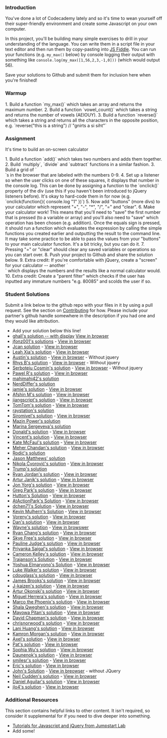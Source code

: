 ### Introduction
You've done a lot of Codecademy lately and so it's time to wean yourself off their super-friendly environment and create some Javascript on your own computer.

In this project, you'll be building many simple exercises to drill in your understanding of the language.  You can write them in a script file in your text editor and then run them by copy-pasting into [JS Fiddle](http://jsfiddle.net).  You can run your functions (e.g. `my_max()` below) by console logging their output with something like `console.log(my_max([1,56,2,3,-1,0]))` (which would output 56).

Save your solutions to Github and submit them for inclusion here when you're finished!

### Warmup

<div class="lesson-content__panel" markdown="1">
1. Build a function `my_max()` which takes an array and returns the maximum number.
2. Build a function `vowel_count()` which takes a string and returns the number of vowels (AEIOUY).
3. Build a function `reverse()` which takes a string and returns all the characters in the opposite position, e.g. `reverse("this is a string") // "gnirts a si siht"`
</div>

### Assignment

It's time to build an on-screen calculator

<div class="lesson-content__panel" markdown="1">
1. Build a function `add()` which takes two numbers and adds them together.
2. Build `multiply`, `divide` and `subtract` functions in a similar fashion.
3. Build a grid of `<div>`s in the browser that are labeled with the numbers 0-9.
4. Set up a listener so when the user clicks on one of these squares, it displays that number in the console log.  This can be done by assigning a function to the `onclick()` property of the div (use this if you haven't been introduced to jQuery listeners before).  It's okay to hard-code them in for now (e.g. `onclick(function(){ console.log "1" })`)
5. Now add "buttons" (more divs) to your calculator which represent "+", "-", "*", "/", "=" and "clear".
6. Make your calculator work!  This means that you'll need to "save" the first number that is pressed (to a variable or array) and you'll also need to "save" which operation has been chosen (e.g. addition).  Once the equals sign is pressed, it should run a function which evaluates the expression by calling the simple functions you created earlier and outputting the result to the command line.  It may take some practice to be able to pass the values from your "buttons" to your main calculator function.  It's a bit tricky, but you can do it.
7. Pressing "=" or "clear" should clear any saved variables or operations so you can start over.
8. Push your project to Github and share the solution below.
9. Extra credit: If you're comfortable with jQuery, create a "screen" for your calculator -- another `<div>` which displays the numbers and the results like a normal calculator would.
10. Extra credit: Create a "parent filter" which checks if the user has inputted any immature numbers "e.g. 80085" and scolds the user if so.
</div>

### Student Solutions
Submit a link below to the github repo with your files in it by using a pull request.  See the section on [Contributing](http://github.com/TheOdinProject/curriculum/blob/master/contributing.md) for how.  Please include your partner's github handle somewhere in the description if you had one and they would like attribution.

* Add your solution below this line!
* [ghall's solution -- with display](https://github.com/theghall/javascript-calculator) [View in browser](https://theghall.github.io/javascript-calculator/)
* [jfonz001's solutions](https://github.com/jfonz412/calculator) - [View in browser](https://jfonz412.github.io/calculator/)
* [Jcan solution](https://github.com/justinemar/js-calculator) - [View in browser](https://htmlpreview.github.io/?https://github.com/justinemar/js-calculator/blob/master/index.html)
* [Leah Xia's solution](https://github.com/LeahXia/OnScreenCalculator.git) - [View in browser](http://leahxia.com/internal-links/OnScreenCalculator/index.html)
* [Austin's solution](https://github.com/CouchofTomato/js-calculator) - [View in browser](https://couchoftomato.github.io/js-calculator/) - Without jquery
* [Rhys B's solution](https://github.com/105ron/calculator) - [View in browser](https://105ron.github.io/calculator/) - Without jquery
* [Serboteiu Cosmin's solution](https://github.com/Annno/Calculator-VanillaJS) - [View in browser](https://annno.github.io/Calculator-VanillaJS/) - Without jquery
* [Pawel R's solution](https://github.com/PawelRokosz/Calculator) - [View in browser](https://htmlpreview.github.io/?https://github.com/PawelRokosz/Calculator/blob/master/index.html)
* [mahimahi42's solution](https://github.com/mahimahi42/js-calc.git)
* [NerdDiffer's solution](https://github.com/NerdDiffer/simpleCalculator)
* [jamie's solution](https://github.com/Jberczel/odin-javascript/tree/master/calculator) - [View in browser](http://jsfiddle.net/Jberczel/3f3SG/)
* [Afshin M's solution](https://github.com/afshinator/js-calculator) - [View in browser](http://htmlpreview.github.io/?https://github.com/afshinator/js-calculator/blob/master/index.html)
* [jiangscript's solution](https://github.com/jiangscript/jscalc) - [View in browser](http://jiangscript.github.io/jscalc/)
* [TomTom's solution](https://github.com/tim5046/projectOdin/tree/master/Javascript/Project1) - [View in browser](http://jsfiddle.net/thomasmclaughlin/88cJL/)
* [raystation's solution](http://jsfiddle.net/k28ppt26/)
* [Siromivel's solution](https://github.com/siromivel/purecalc) - [View in browser](http://htmlpreview.github.io/?https://github.com/siromivel/purecalc/blob/master/jscalc.html)
* [Mazin Power's solution](https://github.com/muzfuz/JS_Calculator)
* [Marina Sergeyeva's solution](https://github.com/imousterian/OdinProject/tree/master/Project5_1_Calculator)
* [Donald's solution](https://github.com/donaldali/odin-js-jquery/tree/master/calculator) - [View in browser](http://htmlpreview.github.io/?https://github.com/donaldali/odin-js-jquery/blob/master/calculator/index.html)
* [Vincent's solution](https://github.com/wingyu/Javascript-Calculator) - [View in browser](http://htmlpreview.github.io/?https://github.com/wingyu/Javascript-Calculator/blob/master/index.html)
* [Kate McFaul's solution](https://github.com/craftykate/odin-project/tree/master/Chapter_06-JavaScript_and_jQuery/calculator) - [View in browser](http://jsfiddle.net/craftykate/k9ewcpvr/embedded/result/)
* [Meher Chandan's solution](https://github.com/meherchandan/Calculator.git) - [View in browser](http://htmlpreview.github.io/?https://github.com/meherchandan/Calculator/blob/master/calculator.html)
* [Rodić's solution](https://github.com/rodic/TOP---js-assignments/tree/master/Project%20-%20Building%20An%20On%20Screen%20Calculator%20Using%20Javascript)
* [Jason Matthews' solution](https://jsfiddle.net/o9jmrnf9/)
* [Nikola Čvorović's solution](https://github.com/cvorak/calculator) - [View in browser](http://htmlpreview.github.io/?https://github.com/cvorak/calculator/blob/master/index.html)
* [Trump's solution](https://github.com/trump812/OdinProject/tree/master/Javascript_and_jQuery/Calculator)
* [Ryan Jordan's solution](https://github.com/krjordan/odin-project/tree/master/calculator) - [View in browser](http://htmlpreview.github.io/?https://github.com/krjordan/odin-project/tree/master/calculator/index.html)
* [Artur Janik's solution](https://github.com/ArturJanik/TOPJS/tree/master/Project1) - [View in browser](https://rawgit.com/ArturJanik/TOPJS/master/Project1/jq-index.html)
* [Jon Yorg's solution](https://github.com/Yorgg/Javascript/tree/master/calculator) - [View in browser](htmlpreview.github.io/?https://github.com/Yorgg/Javascript/blob/master/calculator/calculator.html)
* [Greg Park's solution](https://github.com/gregoryjpark/js-calculator) - [View in browser](https://htmlpreview.github.io/?https://github.com/gregoryjpark/js-calculator/blob/master/index.html)
* [Hutton's Solution](https://github.com/Hutbytheton/js_calculator) - [View in browser](http://hutbytheton.github.io/js_calculator/)
* [AtActionPark's Solution](https://github.com/AtActionPark/odin_calculator) - [View in browser](http://htmlpreview.github.io/?https://github.com/AtActionPark/odin_calculator/blob/master/main.html)
* [dchen71's Solution](https://github.com/dchen71/calculator) - [View in browser](https://htmlpreview.github.io/?https://github.com/dchen71/calculator/blob/master/Index.html)
* [Kevin Mulhern's Solution](https://github.com/KevinMulhern/js_calculator) - [View in browser](https://htmlpreview.github.io/?https://github.com/KevinMulhern/js_calculator/blob/master/index.html)
* [Voreny's solution](https://github.com/Gelio/js-calculator) - [View in browser](http://gelio.github.io/js-calculator/)
* [Dan's solution](https://github.com/vickerdj/calculator) - [View in browser](http://vickerdj.github.io/calculator/)
* [Wayne's solution](https://github.com/wayneho/On-Screen-Calculator) - [View in browswer](https://rawgit.com/wayneho/On-Screen-Calculator/master/index.html)
* [Ryan Chang's solution](https://github.com/chang-ryan/javascript-calculator) - [View in browser](https://rawgit.com/chang-ryan/javascript-calculator/master/index.html)
* [Skye Free's solution](https://github.com/swfree/the-odin-project/tree/master/javascript-and-jquery/calculator) - [View in browser](http://rawgit.com/swfree/the-odin-project/master/javascript-and-jquery/calculator/index.html)
* [Pauline Judge's solution](https://github.com/chumswap/calculator.git) - [View in browser](https://htmlpreview.github.io/?https://github.com/chumswap/calculator/blob/master/calculator.html)
* [Priyanka Saigal's solution](https://github.com/psaigal/JavaScript-Calculator) - [View in browser](http://htmlpreview.github.io/?https://github.com/psaigal/JavaScript-Calculator/blob/master/calculator.html)
* [Cameron Kelley's solution](https://github.com/cameronjkelley/the_odin_project/tree/master/calculator) - [View in browser](https://htmlpreview.github.io/?https://github.com/cameronjkelley/the_odin_project/blob/master/calculator/calc/index.html)
* [Trajanson's Solution](https://github.com/Trajanson/scientific-calculator-js) - [View in browser](http://projects.trajanson.com/js-calculator/)
* [Yoshua Elmaryono's Solution](https://github.com/dotm/calc) - [View in browser](http://dotm.github.io/calc/)
* [Luke Walker's solution](https://github.com/ubershibs/odin-js-course/tree/master/js-calc) - [View in browser](https://htmlpreview.github.io/?https://github.com/ubershibs/odin-js-course/blob/master/js-calc/index.html)
* [cdouglass's solution](https://github.com/cdouglass/odin-project-exercises/blob/master/javascript/calculator/calculator.html) - [View in browser](https://rawgit.com/cdouglass/odin-project-exercises/master/javascript/calculator/app/calculator.html)
* [James Brooks's solution](https://github.com/jhbrooks/js-calc) - [View in browser](https://agile-dawn-60299.herokuapp.com/)
* [J-kaizen's solution](https://github.com/J-kaizen/TheOdinProject/tree/master/JS/jscalc) - [View in browser](https://htmlpreview.github.io/?https://github.com/J-kaizen/TheOdinProject/blob/master/JS/jscalc/index.html)
* [Artur Okonski's solution](https://github.com/cloudtemplar/js-calculator) - [View in browser](https://jsfiddle.net/c3x67ayp/1/)
* [Miguel Herrera's solution](https://github.com/migueloherrera/js-calculator) - [View in browser](http://htmlpreview.github.io/?https://github.com/migueloherrera/js-calculator/blob/master/index.html)
* [Marco the Phoenix's solution](https://github.com/marcsanmi/Learning/tree/master/Calculator) - [View in browser](https://htmlpreview.github.io/?https://github.com/marcsanmi/Learning/blob/master/Calculator/index.html)
* [Shala Qweghen's solution](https://github.com/ShalaQweghen/onscreen_calculator) - [View in browser](http://htmlpreview.github.io/?https://github.com/ShalaQweghen/onscreen_calculator/blob/master/main.html)
* [Mayowa Pitan's solution](https://github.com/andela-mpitan/js-calculator) - [View in browser](https://andela-mpitan.github.io/js-calculator/)
* [David Chapman's solution](https://github.com/davidchappy/calculator) - [View in browser](http://codepen.io/davidchappy/pen/vyXMvQ)
* [chrisnorwood's solution](https://github.com/chrisnorwood/js-calculator/blob/master/index.html) - [View in browser](https://htmlpreview.github.io/?https://github.com/chrisnorwood/js-calculator/blob/master/index.html)
* [Lani Huang's solution](https://github.com/laniywh/the-odin-project/tree/master/js/calculator) - [View in browser](http://cdn.rawgit.com/laniywh/the-odin-project/master/js/calculator/index.html)
* [Kamron Morgan's solution](https://github.com/normak/calculator) - [View in browser](https://normak.github.io/calculator/)
* [Axel's solution](https://github.com/afuh/calculator) - [View in browser](https://afuh.github.io/calculator/)
* [Pat's solution](https://github.com/Pat878/Calculator) - [View in browser](https://pat878.github.io/Calculator/)
* [Sophia Wu's solution](https://github.com/SophiaLWu/on-screen-calculator) - [View in browser](https://sophialwu.github.io/on-screen-calculator/)
* [Daunenok's solution](https://github.com/daunenok/calculator) - [View in browser](https://daunenok.github.io/calculator/)
* [smilesr's solution](https://github.com/smilesr/op-jj-bb-25-calculator) - [View in browser](http://htmlpreview.github.io/?https://github.com/smilesr/op-jj-bb-25-calculator/blob/master/index.html)
* [Eric's solution](https://github.com/Twinpair/Web_Calculator) - [View in browser](https://twinpair.github.io/Web_Calculator)
* [John's Solution](https://github.com/Khanthulhu/onScreenCalculator) - [View in breowser](https://khanthulhu.github.io/onScreenCalculator/) - without JQuery
* [Neil Cudden's solution](https://github.com/ncud4bloc/Calculator) - [View in browser](https://ncud4bloc.github.io/Calculator/HTML/index.html)
* [Daniel Aguilar's solution](https://github.com/danaguilar/js-calculator) - [View in browser](https://danaguilar.github.io/js-calculator/)
* [jlo4's solution](https://github.com/jlo4/calculator) - [View in browser](https://rawgit.com/jlo4/calculator/master/index.html)

### Additional Resources
This section contains helpful links to other content. It isn't required, so consider it supplemental for if you need to dive deeper into something.

* [Tutorials for Javascript and jQuery from Jumpstart Lab](http://tutorials.jumpstartlab.com/)
* Add some!
